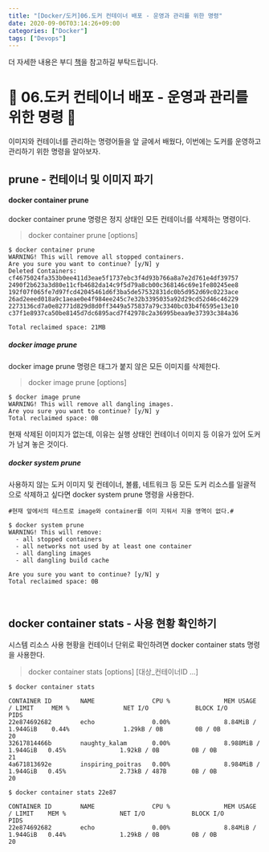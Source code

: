 ```yaml
---
title: "[Docker/도커]06.도커 컨테이너 배포 - 운영과 관리를 위한 명령"
date: 2020-09-06T03:14:26+09:00
categories: ["Docker"]
tags: ["Devops"]
---
```


더 자세한 내용은 부디 [책](http://www.yes24.com/Product/Goods/70893433)을 참고하길 부탁드립니다.

# 🐳 06.도커 컨테이너 배포 - 운영과 관리를 위한 명령 🐳

이미지와 컨테이너를 관리하는 명령어들을 앞 글에서 배웠다, 이번에는 도커를 운영하고 관리하기 위한 명령을 알아보자.

## prune - 컨테이너 및 이미지 파기

#### docker container prune

docker container prune 명령은 정지 상태인  모든 컨테이너를 삭제하는 명령이다.

> docker container prune [options]

~~~
$ docker container prune
WARNING! This will remove all stopped containers.
Are you sure you want to continue? [y/N] y
Deleted Containers:
cf4675024fa353b0ee411d3eae5f1737ebc3f4d93b766a8a7e2d761e4df39757
2490f2b623a3d80e11cfb4682da14c9f5d79a8cb00c368146c69e1fe80245ee8
192f07f065fe7d97fcd42045461d6f3ba5de57532831dc0b5d952d69c0223ace
26ad2eeed018a9c1aeae0e4f984ee245c7e32b3395035a92d29cd52d46c46229
2273136cd7a0e82771d829d8d0ff3449a575837a79c3340bc03b4f6595e13e10
c37f1e8937ca50be8145d7dc6895acd7f42978c2a36995beaa9e37393c384a36

Total reclaimed space: 21MB
~~~

##### docker image prune

docker image prune 명령은 태그가 붙지 않은 모든 이미지를 삭제한다.

> docker image prune [options]

~~~
$ docker image prune
WARNING! This will remove all dangling images.
Are you sure you want to continue? [y/N] y
Total reclaimed space: 0B
~~~

현재 삭제된 이미지가 없는데, 이유는 실행 상태인 컨테이너 이미지 등 이유가 있어 도커가 남겨 놓은 것이다.

##### docker system prune

사용하지 않는 도커 이미지 및 컨테이너, 볼륨, 네트워크 등 모든 도커 리소스를 일괄적으로 삭제하고 싶다면 docker system prune 명령을 사용한다.

~~~
#현재 앞에서의 테스트로 image와 container를 이미 지워서 지울 영역이 없다.#

$ docker system prune
WARNING! This will remove:
  - all stopped containers
  - all networks not used by at least one container
  - all dangling images
  - all dangling build cache

Are you sure you want to continue? [y/N] y
Total reclaimed space: 0B
~~~

<br>

## docker container stats - 사용 현황 확인하기

시스템 리소스 사용 현황을 컨테이너 단위로 확인하려면 docker container stats 명령을 사용한다.

> docker container stats [options] [대상_컨테이너ID ...]

~~~
$ docker container stats

CONTAINER ID        NAME                CPU %               MEM USAGE / LIMIT     MEM %               NET I/O             BLOCK I/O           PIDS
22e874692682        echo                0.00%               8.84MiB / 1.944GiB    0.44%               1.29kB / 0B         0B / 0B             20
32617814466b        naughty_kalam       0.00%               8.988MiB / 1.944GiB   0.45%               1.92kB / 0B         0B / 0B             21
4a671813692e        inspiring_poitras   0.00%               8.984MiB / 1.944GiB   0.45%               2.73kB / 487B       0B / 0B             20
~~~

~~~
$ docker container stats 22e87

CONTAINER ID        NAME                CPU %               MEM USAGE / LIMIT    MEM %               NET I/O             BLOCK I/O           PIDS
22e874692682        echo                0.00%               8.84MiB / 1.944GiB   0.44%               1.29kB / 0B         0B / 0B             20
~~~